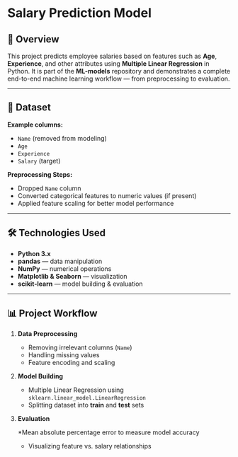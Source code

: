 

# Salary Prediction Model

## 📌 Overview

This project predicts employee salaries based on features such as **Age**, **Experience**, and other attributes using **Multiple Linear Regression** in Python.
It is part of the **ML-models** repository and demonstrates a complete end-to-end machine learning workflow — from preprocessing to evaluation.

---

## 📂 Dataset

**Example columns:**

* `Name` (removed from modeling)
* `Age`
* `Experience`
* `Salary` (target)

**Preprocessing Steps:**

* Dropped `Name` column
* Converted categorical features to numeric values (if present)
* Applied feature scaling for better model performance

---

## 🛠️ Technologies Used

* **Python 3.x**
* **pandas** — data manipulation
* **NumPy** — numerical operations
* **Matplotlib & Seaborn** — visualization
* **scikit-learn** — model building & evaluation

---

## 📊 Project Workflow

1. **Data Preprocessing**

   * Removing irrelevant columns (`Name`)
   * Handling missing values
   * Feature encoding and scaling

2. **Model Building**

   * Multiple Linear Regression using `sklearn.linear_model.LinearRegression`
   * Splitting dataset into **train** and **test** sets

3. **Evaluation**

   *Mean absolute percentage error to measure model accuracy
   * Visualizing feature vs. salary relationships
